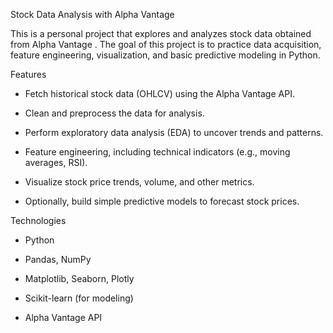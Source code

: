 Stock Data Analysis with Alpha Vantage

This is a personal project that explores and analyzes stock data obtained from Alpha Vantage
. The goal of this project is to practice data acquisition, feature engineering, visualization, and basic predictive modeling in Python.

Features

 - Fetch historical stock data (OHLCV) using the Alpha Vantage API.

 - Clean and preprocess the data for analysis.

 - Perform exploratory data analysis (EDA) to uncover trends and patterns.

 - Feature engineering, including technical indicators (e.g., moving averages, RSI).

 - Visualize stock price trends, volume, and other metrics.

 - Optionally, build simple predictive models to forecast stock prices.

Technologies

 - Python

 - Pandas, NumPy

 - Matplotlib, Seaborn, Plotly

 - Scikit-learn (for modeling)

 - Alpha Vantage API
